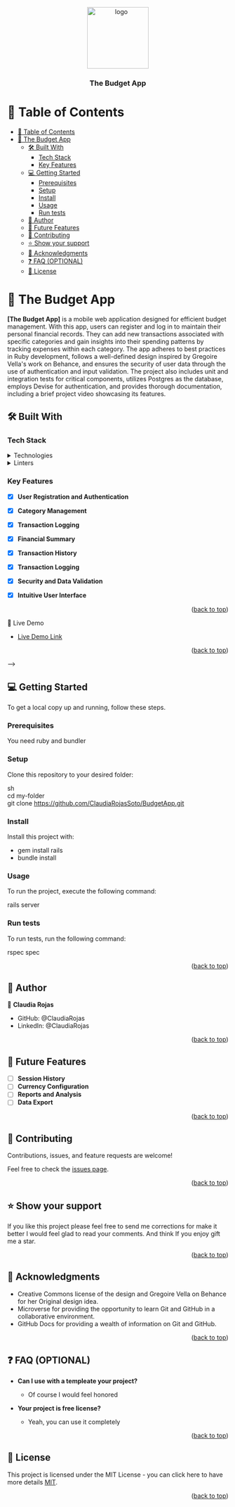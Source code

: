 <a name="readme-top"></a>

<div align="center">
  <img src="./logo.png" alt="logo" width="140"  height="auto" />
  <br/>

  <h3><b>The Budget App</b></h3>

</div>

<!-- TABLE OF CONTENTS -->

# 📗 Table of Contents

- [📗 Table of Contents](#-table-of-contents)
- [📖 The Budget App ](#-the-budget-app-)
  - [🛠 Built With ](#-built-with-)
    - [Tech Stack ](#tech-stack-)
    - [Key Features ](#key-features-)
  - [💻 Getting Started ](#-getting-started-)
    - [Prerequisites](#prerequisites)
    - [Setup](#setup)
    - [Install](#install)
    - [Usage](#usage)
    - [Run tests](#run-tests)
  - [👥 Author ](#-author-)
  - [🔭 Future Features ](#-future-features-)
  - [🤝 Contributing ](#-contributing-)
  - [⭐️ Show your support ](#️-show-your-support-)
  - [🙏 Acknowledgments ](#-acknowledgments-)
  - [❓ FAQ (OPTIONAL) ](#-faq-optional-)
  - [📝 License ](#-license-)

<!-- PROJECT DESCRIPTION -->

# 📖 The Budget App <a name="about-project"></a>

**[The Budget App]** is a mobile web application designed for efficient budget management. With this app, users can register and log in to maintain their personal financial records. They can add new transactions associated with specific categories and gain insights into their spending patterns by tracking expenses within each category. The app adheres to best practices in Ruby development, follows a well-defined design inspired by Gregoire Vella's work on Behance, and ensures the security of user data through the use of authentication and input validation. The project also includes unit and integration tests for critical components, utilizes Postgres as the database, employs Devise for authentication, and provides thorough documentation, including a brief project video showcasing its features.

## 🛠 Built With <a name="built-with"></a>

### Tech Stack <a name="tech-stack"></a>

<details>
  <summary>Technologies</summary>
  <ul>
    <li><a href="https://rubyonrails.org/">Ruby on Rails</a></li>
  </ul>
</details>

<details>
<summary>Linters</summary>
  <ul>
    <li>Rubocop</li>
    <li>Style lint</li>
  </ul>
</details>

<!-- Features -->

### Key Features <a name="key-features"></a>

- [x] **User Registration and Authentication**
- [x] **Category Management**
- [x] **Transaction Logging**
- [x] **Financial Summary**
- [x] **Transaction History**
- [x] **Transaction Logging**
- [x] **Security and Data Validation**
- [x] **Intuitive User Interface**


<p align="right">(<a href="#readme-top">back to top</a>)</p>

 

 🚀 Live Demo <a name="live-demo"></a>

- [Live Demo Link](https://reactcapstonproject.onrender.com/)

<p align="right">(<a href="#readme-top">back to top</a>)</p> -->


## 💻 Getting Started <a name="getting-started"></a>

To get a local copy up and running, follow these steps.

### Prerequisites

You need ruby and bundler

### Setup

Clone this repository to your desired folder:

sh <br>
cd my-folder <br>
git clone https://github.com/ClaudiaRojasSoto/BudgetApp.git

### Install

Install this project with:

- gem install rails
- bundle install

### Usage

To run the project, execute the following command:

rails server

### Run tests

To run tests, run the following command:

rspec spec

<p align="right">(<a href="#readme-top">back to top</a>)</p>

## 👥 Author <a name="authors"></a>

👤 **Claudia Rojas**

- GitHub: @ClaudiaRojas
- LinkedIn: @ClaudiaRojas

<p align="right">(<a href="#readme-top">back to top</a>)</p>


## 🔭 Future Features <a name="future-features"></a>

- [ ] **Session History**
- [ ] **Currency Configuration**
- [ ] **Reports and Analysis**
- [ ] **Data Export**

<p align="right">(<a href="#readme-top">back to top</a>)</p>

## 🤝 Contributing <a name="contributing"></a>

Contributions, issues, and feature requests are welcome!

Feel free to check the [issues page](https://github.com/ClaudiaRojasSoto/BudgetApp/issues).

<p align="right">(<a href="#readme-top">back to top</a>)</p>


## ⭐️ Show your support <a name="support"></a>

If you like this project please feel free to send me corrections for make it better I would feel glad to read your comments.
And think If you enjoy gift me a star.  

<p align="right">(<a href="#readme-top">back to top</a>)</p>

## 🙏 Acknowledgments <a name="acknowledgements"></a>

 - Creative Commons license of the design and Gregoire Vella on Behance for her Original design idea.
 - Microverse for providing the opportunity to learn Git and GitHub in a collaborative environment.
 - GitHub Docs for providing a wealth of information on Git and GitHub.

<p align="right">(<a href="#readme-top">back to top</a>)</p>

## ❓ FAQ (OPTIONAL) <a name="faq"></a>


- **Can I use with a templeate your project?**

  - Of course I would feel honored

- **Your project is free license?**

  - Yeah, you can use it completely

<p align="right">(<a href="#readme-top">back to top</a>)</p>


## 📝 License <a name="license"></a>

This project is licensed under the MIT License - you can click here to have more details [MIT](MIT.md).

<p align="right">(<a href="#readme-top">back to top</a>)</p>
